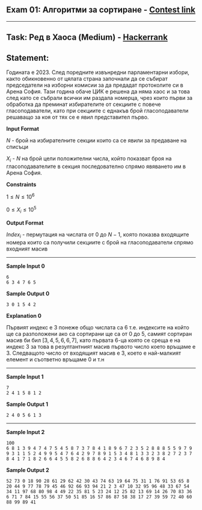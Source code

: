## Exam 01: Алгоритми за сортиране - [Contest link](<https://www.hackerrank.com/contests/sda-test1-2022-2023/challenges>)

---

## Task: Ред в Хаоса (Medium) - [Hackerrank](<https://www.hackerrank.com/contests/sda-test1-2022-2023/challenges/challenge-3676>)

## Statement:

Годината е 2023. След поредните извънредни парламентарни избори, както обикновенно от цялата страна започнали да се събират председатели на изборни комисии за да предадат протоколите си в Арена София. Тази година обаче ЦИК е решена да няма хаос и за това след като се събрали всички им раздала номерца, чрез които първи за обработка да преминат избирателите от секциите с повече гласоподаватели, като при секциите с еднакъв брой гласоподаватели решаващо за коя от тях се е явил представител първо.

**Input Format**

$N$ - брой на избирателните секции които са се явили за предаване на списъци

$X_i$ - $N$ на брой цели положителни числа, който показват броя на гласоподавателите в секция последователно спрямо явяването им в Арена София.

**Constraints**

$1 \le N \le 10^6$

$0 \le X_i \le 10^5$

**Output Format**

$Index_i$ - пермутация на числата от $0$ до $N-1$, която показва входящите номера които са получили секциите с брой на гласоподаватели спрямо входният масив

---

**Sample Input 0**

```
6
6 3 4 7 6 5
```

**Sample Output 0**

```
3 0 1 5 4 2
```

**Explanation 0**

Първият индекс е $3$ понеже общо числата са $6$ т.е. индексите на който ще са разположени ако са сортирани ще са от $0$ до $5$, самият сортиран масив би бил $[3,4,5,6,6,7]$, като първата $6$-ца която се среща е на индекс $3$ за това в резултантният масив първото число което връщаме е $3$. Следващото число от входящият масив е $3$, което е най-малкият елемент и съответно връщаме $0$ и т.н

---

**Sample Input 1**

```
7
2 4 1 5 8 1 2
```

**Sample Output 1**

```
2 4 0 5 6 1 3 
```

---

**Sample Input 2**

```
100
6 8 1 3 9 4 7 4 7 5 4 5 8 7 3 7 8 4 1 8 9 6 7 2 3 5 2 8 8 8 5 5 9 7 9 9 3 1 1 5 2 4 9 9 5 4 7 6 4 2 9 7 8 9 1 5 3 4 8 1 3 3 2 3 8 2 7 2 3 7 8 4 1 7 1 8 2 6 6 4 5 5 8 2 6 8 8 6 4 2 3 4 6 7 4 6 8 9 8 4 
```

**Sample Output 2**

```
52 73 0 18 90 28 61 29 62 42 30 43 74 63 19 64 75 31 1 76 91 53 65 8 20 44 9 77 78 79 45 46 92 66 93 94 21 2 3 47 10 32 95 96 48 33 67 54 34 11 97 68 80 98 4 49 22 35 81 5 23 24 12 25 82 13 69 14 26 70 83 36 6 71 7 84 15 55 56 37 50 51 85 16 57 86 87 58 38 17 27 39 59 72 40 60 88 99 89 41 
```
